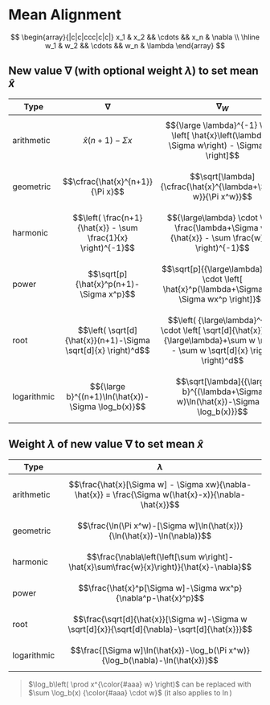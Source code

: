 # Mean Alignment

$$
\begin{array}{|c|c|ccc|c|c|}
x_1 & x_2 && \cdots && x_n & \nabla
\\
\hline
w_1 & w_2 && \cdots && w_n & \lambda
\end{array}
$$

## New value $\nabla$ (with optional weight $\lambda$) to set mean $\hat{x}$

| Type | $\nabla$ | $\nabla_W$ |
|--|--|--|
| arithmetic | $$\hat{x}(n+1)-\Sigma x$$ | $${\large \lambda}^{-1} \cdot \left[ \hat{x}\left(\lambda + \Sigma w\right) - \Sigma xw \right]$$ |
| geometric | $$\cfrac{\hat{x}^{n+1}}{\Pi x}$$ | $$\sqrt[\lambda]{\cfrac{\hat{x}^{\lambda+\Sigma w}}{\Pi x^w}}$$ |
| harmonic | $$\left( \frac{n+1}{\hat{x}} - \sum \frac{1}{x} \right)^{-1}$$ | $${\large\lambda} \cdot \left( \frac{\lambda+\Sigma w}{\hat{x}} - \sum \frac{w}{x} \right)^{-1}$$ |
| power | $$\sqrt[p]{\hat{x}^p(n+1)-\Sigma x^p}$$ | $$\sqrt[p]{{\large\lambda}^{-1} \cdot \left[ \hat{x}^p(\lambda+\Sigma w) - \Sigma wx^p \right]}$$ |
| root | $$\left( \sqrt[d]{\hat{x}}(n+1)-\Sigma \sqrt[d]{x} \right)^d$$ | $$\left( {\large\lambda}^{-1} \cdot \left[ \sqrt[d]{\hat{x}} \left( {\large\lambda}+\sum w \right) - \sum w \sqrt[d]{x} \right] \right)^d$$ |
| logarithmic | $${\large b}^{(n+1)\ln(\hat{x})-\Sigma \log_b(x)}$$ | $$\sqrt[\lambda]{{\large b}^{(\lambda+\Sigma w)\ln(\hat{x})-\Sigma w \log_b(x)}}$$ |

## Weight $\lambda$ of new value $\nabla$ to set mean $\hat{x}$

| Type | $\lambda$ |
|--|--|
| arithmetic | $$\frac{\hat{x}[\Sigma w] - \Sigma xw}{\nabla-\hat{x}} = \frac{\Sigma w(\hat{x}-x)}{\nabla-\hat{x}}$$ |
| geometric | $$\frac{\ln(\Pi x^w)-[\Sigma w]\ln(\hat{x})}{\ln(\hat{x})-\ln(\nabla)}$$ |
| harmonic | $$\frac{\nabla\left(\left[\sum w\right]-\hat{x}\sum\frac{w}{x}\right)}{\hat{x}-\nabla}$$ |
| power | $$\frac{\hat{x}^p[\Sigma w]-\Sigma wx^p}{\nabla^p-\hat{x}^p}$$ |
| root | $$\frac{\sqrt[d]{\hat{x}}[\Sigma w]-\Sigma w \sqrt[d]{x}}{\sqrt[d]{\nabla}-\sqrt[d]{\hat{x}}}$$ |
| logarithmic | $$\frac{[\Sigma w]\ln(\hat{x})-\log_b(\Pi x^w)}{\log_b(\nabla)-\ln(\hat{x})}$$ |

> $\log_b\left( \prod x^{\color{#aaa} w} \right)$ can be replaced with $\sum \log_b(x) {\color{#aaa} \cdot w}$ (it also applies to $\ln$)
